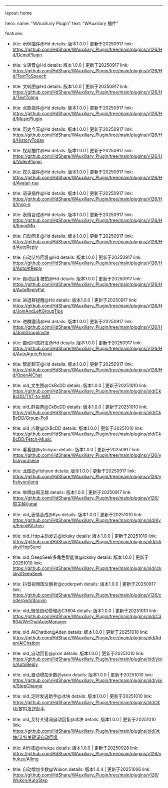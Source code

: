 ---
layout: home

hero:
name: "WAuxiliary Plugin"
text: "WAuxiliary 插件"

features:
- title: 示例插件@Hd
details: 版本1.0.0 | 更新于20250917
link: https://github.com/HdShare/WAuxiliary_Plugin/tree/main/plugins/v126/Hd/DemoPlugin

- title: 文转音@Hd
details: 版本1.0.0 | 更新于20250917
link: https://github.com/HdShare/WAuxiliary_Plugin/tree/main/plugins/v126/Hd/TextToSpeech

- title: 文转图@Hd
details: 版本1.0.0 | 更新于20250917
link: https://github.com/HdShare/WAuxiliary_Plugin/tree/main/plugins/v126/Hd/TextToImg

- title: 点歌插件@Hd
details: 版本1.0.0 | 更新于20250917
link: https://github.com/HdShare/WAuxiliary_Plugin/tree/main/plugins/v126/Hd/MusicPlugin

- title: 历史今天@Hd
details: 版本1.0.0 | 更新于20250917
link: https://github.com/HdShare/WAuxiliary_Plugin/tree/main/plugins/v126/Hd/HistoryToday

- title: 视频插件@Hd
details: 版本1.0.0 | 更新于20250917
link: https://github.com/HdShare/WAuxiliary_Plugin/tree/main/plugins/v126/Hd/VideoPlugin

- title: 摸头插件@Hd
details: 版本1.0.0 | 更新于20250917
link: https://github.com/HdShare/WAuxiliary_Plugin/tree/main/plugins/v126/Hd/Avatar-rua

- title: 语录插件@Hd
details: 版本1.0.0 | 更新于20250917
link: https://github.com/HdShare/WAuxiliary_Plugin/tree/main/plugins/v126/Hd/msg-q

- title: 表情合成@Hd
details: 版本1.0.0 | 更新于20250917
link: https://github.com/HdShare/WAuxiliary_Plugin/tree/main/plugins/v126/Hd/EmojiMix

- title: 自动回复@Hd
details: 版本1.0.0 | 更新于20250917
link: https://github.com/HdShare/WAuxiliary_Plugin/tree/main/plugins/v126/Hd/AutoReply

- title: 自动艾特回复@Hd
details: 版本1.0.0 | 更新于20250917
link: https://github.com/HdShare/WAuxiliary_Plugin/tree/main/plugins/v126/Hd/AutoAtReply

- title: 自动回复被拍@Hd
details: 版本1.0.0 | 更新于20250917
link: https://github.com/HdShare/WAuxiliary_Plugin/tree/main/plugins/v126/Hd/AutoReplyPat

- title: 进退群提醒@Hd
details: 版本1.0.0 | 更新于20250917
link: https://github.com/HdShare/WAuxiliary_Plugin/tree/main/plugins/v126/Hd/JoinAndLeftGroupTips

- title: 进群邀请@Hd
details: 版本1.0.0 | 更新于20250917
link: https://github.com/HdShare/WAuxiliary_Plugin/tree/main/plugins/v126/Hd/JoinGroupInvite

- title: 自动同意好友@Hd
details: 版本1.0.0 | 更新于20250917
link: https://github.com/HdShare/WAuxiliary_Plugin/tree/main/plugins/v126/Hd/AutoAgreeFriend

- title: 智能聊天@Hd
details: 版本1.0.0 | 更新于20250917
link: https://github.com/HdShare/WAuxiliary_Plugin/tree/main/plugins/v126/Hd/OpenAiChat

- title: old_文生图@CkBcDD
details: 版本1.0.0 | 更新于20251010
link: https://github.com/HdShare/WAuxiliary_Plugin/tree/main/plugins/old/CkBcDD/TXT-to-IMG

- title: old_群投票@CkBcDD
details: 版本1.0.0 | 更新于20251010
link: https://github.com/HdShare/WAuxiliary_Plugin/tree/main/plugins/old/CkBcDD/Group-Poll

- title: old_点歌@CkBcDD
details: 版本1.0.0 | 更新于20251010
link: https://github.com/HdShare/WAuxiliary_Plugin/tree/main/plugins/old/CkBcDD/Fetch-Music

- title: 看看腿@yfishyon
details: 版本1.0.0 | 更新于20250917
link: https://github.com/HdShare/WAuxiliary_Plugin/tree/main/plugins/v126/yfishyon/sese

- title: 龙图@yfishyon
details: 版本1.0.0 | 更新于20250917
link: https://github.com/HdShare/WAuxiliary_Plugin/tree/main/plugins/v126/yfishyon/long

- title: 举牌@周芷越
details: 版本1.0.0 | 更新于20250917
link: https://github.com/HdShare/WAuxiliary_Plugin/tree/main/plugins/v126/周芷越/jupai

- title: old_表情合成@Kyo
details: 版本1.0.0 | 更新于20251010
link: https://github.com/HdShare/WAuxiliary_Plugin/tree/main/plugins/old/Kyo/EmojiKitchen

- title: old_Http主动发送@icksky
details: 版本1.0.0 | 更新于20251010
link: https://github.com/HdShare/WAuxiliary_Plugin/tree/main/plugins/old/icksky/HttpSend

- title: old_DeepSeek多角色智能体@icksky
details: 版本1.0.0 | 更新于20251010
link: https://github.com/HdShare/WAuxiliary_Plugin/tree/main/plugins/old/icksky/DeepSeek

- title: 抖音视频图文解析@coderpwh
details: 版本1.0.0 | 更新于20250917
link: https://github.com/HdShare/WAuxiliary_Plugin/tree/main/plugins/v126/coderpwh/douyin

- title: old_微信自动管理@C3604
details: 版本1.0.0 | 更新于20251010
link: https://github.com/HdShare/WAuxiliary_Plugin/tree/main/plugins/old/C3604/WeChatAutoManager

- title: old_AiChatbot@Aden
details: 版本1.0.0 | 更新于20251010
link: https://github.com/HdShare/WAuxiliary_Plugin/tree/main/plugins/old/Aden/AiChatbot

- title: old_自动回复@yixin
details: 版本1.0.0 | 更新于20251010
link: https://github.com/HdShare/WAuxiliary_Plugin/tree/main/plugins/old/yixin/AutoReply

- title: old_自动增加步数@yixin
details: 版本1.0.0 | 更新于20251010
link: https://github.com/HdShare/WAuxiliary_Plugin/tree/main/plugins/old/yixin/StepChange

- title: old_定时发送助手@冰块
details: 版本1.0.0 | 更新于20251010
link: https://github.com/HdShare/WAuxiliary_Plugin/tree/main/plugins/old/冰块/定时发送助手

- title: old_艾特关键词自动回复@冰块
details: 版本1.0.0 | 更新于20251010
link: https://github.com/HdShare/WAuxiliary_Plugin/tree/main/plugins/old/冰块/艾特关键词自动回复

- title: AI作图@vhukze
details: 版本1.0.0 | 更新于20250928
link: https://github.com/HdShare/WAuxiliary_Plugin/tree/main/plugins/v126/vhukze/AIImg

- title: 自动增加步数@Wukon
details: 版本1.0.4 | 更新于20251006
link: https://github.com/HdShare/WAuxiliary_Plugin/tree/main/plugins/v126/Wukon/AutoStep
